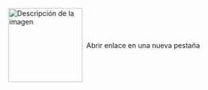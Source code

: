 <a href="https://www.figma.com/board/YOguZXiduA2Ts4I3AJUwFO/Arquitectura-de-REST-API?node-id=0-1&t=embIndO9ZReAUpWJ-1" target="_blank" rel="noopener noreferrer" style="display: flex; align-items: center; text-decoration: none;">
  <img src="URL_DE_TU_IMAGEN" alt="Descripción de la imagen" style="width: 150px; height: 150px; margin-right: 8px;">
  Abrir enlace en una nueva pestaña
</a>

